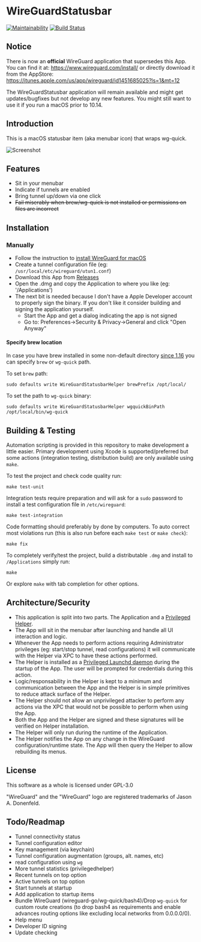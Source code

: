 # WireGuardStatusbar

[![Maintainability](https://api.codeclimate.com/v1/badges/66efb09de55fafe897e0/maintainability)](https://codeclimate.com/github/aequitas/macos-menubar-wireguard/maintainability)
[![Build Status](https://travis-ci.org/aequitas/macos-menubar-wireguard.svg?branch=master)](https://travis-ci.org/aequitas/macos-menubar-wireguard)

## Notice
 There is now an **official** WireGuard application that supersedes this App. You can find it at: https://www.wireguard.com/install/ or directly download it from the AppStore: https://itunes.apple.com/us/app/wireguard/id1451685025?ls=1&mt=12

 The WireGuardStatusbar application will remain available and might get updates/bugfixes but not develop any new features. You might still want to use it if you run a macOS prior to 10.14.

## Introduction

This is a macOS statusbar item (aka menubar icon) that wraps wg-quick.

![Screenshot](Misc/demo.png)

## Features

- Sit in your menubar
- Indicate if tunnels are enabled
- Bring tunnel up/down via one click
- ~~Fail miserably when brew/wg-quick is not installed or permissions on files are incorrect~~

## Installation

### Manually

- Follow the instruction to [install WireGuard for macOS](https://www.wireguard.com/install/)
- Create a tunnel configuration file (eg: `/usr/local/etc/wireguard/utun1.conf`)
- Download this App from [Releases](https://github.com/aequitas/macos-menubar-wireguard/releases)
- Open the .dmg and copy the Application to where you like (eg: '/Applications')
- The next bit is needed because I don't have a Apple Developer account to properly sign the binary. If you don't like it consider building and signing the application yourself.
  - Start the App and get a dialog indicating the app is not signed
  - Go to: Preferences->Security & Privacy->General and click "Open Anyway"

#### Specify brew location

In case you have brew installed in some non-default directory [since 1.16](https://github.com/aequitas/macos-menubar-wireguard/releases/tag/1.16) you can specify `brew` or `wg-quick` path.

To set `brew` path:

`sudo defaults write WireGuardStatusbarHelper brewPrefix /opt/local/`

To set the path to `wg-quick` binary:

`sudo defaults write WireGuardStatusbarHelper wgquickBinPath /opt/local/bin/wg-quick`

## Building & Testing

Automation scripting is provided in this repository to make development a little easier. Primary development using Xcode is supported/preferred but some actions (integration testing, distribution build) are only available using `make`.

To test the project and check code quality run:

    make test-unit

Integration tests require preparation and will ask for a `sudo` password to install a test configuration file in `/etc/wireguard`:

    make test-integration

Code formatting should preferably by done by computers. To auto correct most violations run (this is also run before each `make test` or `make check`):

    make fix

To completely verify/test the project, build a distributable `.dmg` and install to `/Applications` simply run:

    make

Or explore `make` with tab completion for other options.

## Architecture/Security

- This application is split into two parts. The Application and a [Privileged Helper](https://developer.apple.com/library/archive/documentation/Security/Conceptual/SecureCodingGuide/Articles/AccessControl.html).
- The App will sit in the menubar after launching and handle all UI interaction and logic.
- Whenever the App needs to perform actions requiring Administrator privileges (eg: start/stop tunnel, read configurations) it will communicate with the Helper via XPC to have these actions performed.
- The Helper is installed as a [Privileged Launchd daemon](https://developer.apple.com/documentation/servicemanagement/1431078-smjobbless?language=objc) during the startup of the App. The user will be prompted for credentials during this action.
- Logic/responsability in the Helper is kept to a minimum and communication between the App and the Helper is in simple primitives to reduce attack surface of the Helper.
- The Helper should not allow an unprivileged attacker to perform any actions via the XPC that would not be possible to perform when using the App.
- Both the App and the Helper are signed and these signatures will be verified on Helper installation.
- The Helper will only run during the runtime of the Application.
- The Helper notifies the App on any change in the WireGuard configuration/runtime state. The App will then query the Helper to allow rebuilding its menus.

## License

This software as a whole is licensed under GPL-3.0

"WireGuard" and the "WireGuard" logo are registered trademarks of Jason A. Donenfeld.

## Todo/Readmap

- Tunnel connectivity status
- Tunnel configuration editor
- Key management (via keychain)
- Tunnel configuration augmentation (groups, alt. names, etc)
- read configuration using `wg`
- More tunnel statistics (privilegedhelper)
- Recent tunnels on top option
- Active tunnels on top option
- Start tunnels at startup
- Add application to startup items
- Bundle WireGuard (wireguard-go/wg-quick/bash4)/Drop `wg-quick` for custom route creations (to drop bash4 as requirements and enable advances routing options like excluding local networks from 0.0.0.0/0).
- Help menu
- Developer ID signing
- Update checking
